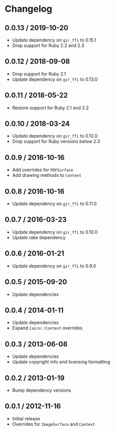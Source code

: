 # Changelog

## 0.0.13 / 2019-10-20

* Update dependency on `gir_ffi` to 0.15.1
* Drop support for Ruby 2.2 and 2.3

## 0.0.12 / 2018-09-08

* Drop support for Ruby 2.1
* Update dependency on `gir_ffi` to 0.13.0

## 0.0.11 / 2018-05-22

* Restore support for Ruby 2.1 and 2.2

## 0.0.10 / 2018-03-24

* Update dependency on `gir_ffi` to 0.12.0
* Drop support for Ruby versions below 2.3

## 0.0.9 / 2016-10-16

* Add overrides for `PDFSurface`
* Add drawing methods to `Context`

## 0.0.8 / 2016-10-16

* Update dependency on `gir_ffi` to 0.11.0

## 0.0.7 / 2016-03-23

* Update dependency on `gir_ffi` to 0.10.0
* Update rake dependency

## 0.0.6 / 2016-01-21

* Update dependency on `gir_ffi` to 0.9.0

## 0.0.5 / 2015-09-20

* Update dependencies

## 0.0.4 / 2014-01-11

* Update dependencies
* Expand `Cairo::Context` overrides

## 0.0.3 / 2013-06-08

* Update dependencies
* Update copyright info and licensing formatting

## 0.0.2 / 2013-01-19

* Bump dependency versions

## 0.0.1 / 2012-11-16

* Initial release
* Overrides for `ImageSurface` and `Context`
